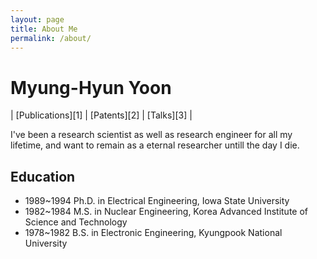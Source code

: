 ```yaml
---
layout: page
title: About Me
permalink: /about/
---
```


# Myung-Hyun Yoon
| [Publications][1] 
| [Patents][2] 
| [Talks][3] |

I've been a research scientist as well as research engineer for all my lifetime, and want to remain as a eternal researcher untill the day I die.

## Education
* 1989~1994 Ph.D. in Electrical Engineering, Iowa State University 
* 1982~1984 M.S. in Nuclear Engineering, Korea Advanced Institute of Science and Technology
* 1978~1982 B.S. in Electronic Engineering, Kyungpook National University
